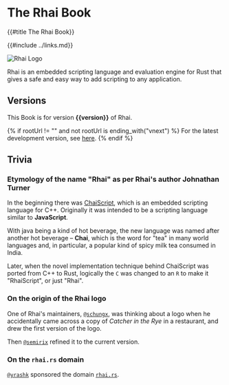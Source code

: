 The Rhai Book
=============

{{#title The Rhai Book}}

{{#include ../links.md}}

![Rhai Logo]({{rootUrl}}/images/logo/rhai-banner-transparent-colour.svg)

Rhai is an embedded scripting language and evaluation engine for Rust that gives a safe and easy way
to add scripting to any application.


Versions
--------

This Book is for version **{{version}}** of Rhai.

{% if rootUrl != "" and not rootUrl is ending_with("vnext") %}
For the latest development version, see [here]({{rootUrl}}/vnext/).
{% endif %}


Trivia
------

### Etymology of the name "Rhai" as per Rhai's author Johnathan Turner

In the beginning there was [ChaiScript](http://chaiscript.com),
which is an embedded scripting language for C++.
Originally it was intended to be a scripting language similar to **JavaScript**.

With java being a kind of hot beverage, the new language was named after
another hot beverage &ndash; **Chai**, which is the word for "tea" in many world languages and,
in particular, a popular kind of spicy milk tea consumed in India.

Later, when the novel implementation technique behind ChaiScript was ported from C++ to Rust,
logically the `C` was changed to an `R` to make it "RhaiScript", or just "Rhai".


### On the origin of the Rhai logo

One of Rhai's maintainers, [`@schungx`](https://github.com/schungx), was thinking about a logo
when he accidentally came across a copy of _Catcher in the Rye_ in a restaurant, and drew the first
version of the logo.

Then [`@semirix`](https://github.com/semirix) refined it to the current version.


### On the `rhai.rs` domain

[`@yrashk`](https://github.com/yrashk) sponsored the domain [`rhai.rs`](https://rhai.rs).
